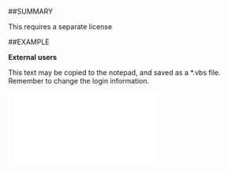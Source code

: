 

##SUMMARY

This requires a separate license


##EXAMPLE

**External users**

This text may be copied to the notepad, and saved as a *.vbs file. Remember to change the login information.

![](../../Examples/vbs/SOAssociate.IsExtPersonAdmin.vbs.txt)






